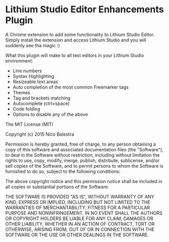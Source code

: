 # Lithium Studio Editor Enhancements Plugin
A Chrome extension to add some functionality to Lithium Studio Editor.
Simply install the extension and access Lithium Studio and you will suddenly see tha magic :)

What this plugin will make to all text editors in your Lithium Studio environment:
- Line numbers
- Syntax Highlighting
- Resizeable text areas
- Auto completion of the most common Freemarker tags
- Themes
- Tag and brackets matching
- Autocomplete (ctrl+space)
- Code folding
- Options to disable any of the above

The MIT License (MIT)

Copyright (c) 2015 Nico Balestra

Permission is hereby granted, free of charge, to any person obtaining a copy of
this software and associated documentation files (the "Software"), to deal in
the Software without restriction, including without limitation the rights to
use, copy, modify, merge, publish, distribute, sublicense, and/or sell copies of
the Software, and to permit persons to whom the Software is furnished to do so,
subject to the following conditions:

The above copyright notice and this permission notice shall be included in all
copies or substantial portions of the Software.

THE SOFTWARE IS PROVIDED "AS IS", WITHOUT WARRANTY OF ANY KIND, EXPRESS OR
IMPLIED, INCLUDING BUT NOT LIMITED TO THE WARRANTIES OF MERCHANTABILITY, FITNESS
FOR A PARTICULAR PURPOSE AND NONINFRINGEMENT. IN NO EVENT SHALL THE AUTHORS OR
COPYRIGHT HOLDERS BE LIABLE FOR ANY CLAIM, DAMAGES OR OTHER LIABILITY, WHETHER
IN AN ACTION OF CONTRACT, TORT OR OTHERWISE, ARISING FROM, OUT OF OR IN
CONNECTION WITH THE SOFTWARE OR THE USE OR OTHER DEALINGS IN THE SOFTWARE.